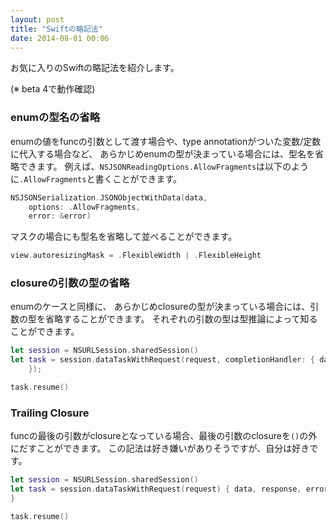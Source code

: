```yaml
---
layout: post
title: "Swiftの略記法"
date: 2014-08-01 00:06
---
```


お気に入りのSwiftの略記法を紹介します。

(※ beta 4で動作確認)

### enumの型名の省略

enumの値をfuncの引数として渡す場合や、type annotationがついた変数/定数に代入する場合など、
あらかじめenumの型が決まっている場合には、型名を省略できます。
例えば、`NSJSONReadingOptions.AllowFragments`は以下のように`.AllowFragments`と書くことができます。

```swift
NSJSONSerialization.JSONObjectWithData(data,
    options: .AllowFragments,
    error: &error)
```

マスクの場合にも型名を省略して並べることができます。

```swift
view.autoresizingMask = .FlexibleWidth | .FlexibleHeight
```


### closureの引数の型の省略

enumのケースと同様に、 あらかじめclosureの型が決まっている場合には、引数の型を省略することができます。
それぞれの引数の型は型推論によって知ることができます。

```swift
let session = NSURLSession.sharedSession()
let task = session.dataTaskWithRequest(request, completionHandler: { data, response, error in
    });

task.resume()
```

### Trailing Closure

funcの最後の引数がclosureとなっている場合、最後の引数のclosureを`()`の外にだすことができます。
この記法は好き嫌いがありそうですが、自分は好きです。

```swift
let session = NSURLSession.sharedSession()
let task = session.dataTaskWithRequest(request) { data, response, error in
}

task.resume()
```

